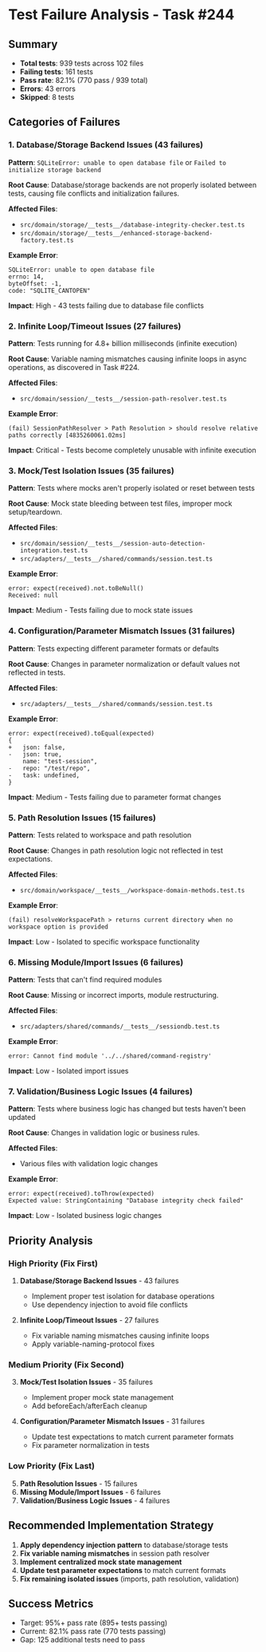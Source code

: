 # Test Failure Analysis - Task #244

## Summary

- **Total tests**: 939 tests across 102 files
- **Failing tests**: 161 tests
- **Pass rate**: 82.1% (770 pass / 939 total)
- **Errors**: 43 errors
- **Skipped**: 8 tests

## Categories of Failures

### 1. Database/Storage Backend Issues (43 failures)

**Pattern**: `SQLiteError: unable to open database file` or `Failed to initialize storage backend`

**Root Cause**: Database/storage backends are not properly isolated between tests, causing file conflicts and initialization failures.

**Affected Files**:

- `src/domain/storage/__tests__/database-integrity-checker.test.ts`
- `src/domain/storage/__tests__/enhanced-storage-backend-factory.test.ts`

**Example Error**:

```
SQLiteError: unable to open database file
errno: 14,
byteOffset: -1,
code: "SQLITE_CANTOPEN"
```

**Impact**: High - 43 tests failing due to database file conflicts

### 2. Infinite Loop/Timeout Issues (27 failures)

**Pattern**: Tests running for 4.8+ billion milliseconds (infinite execution)

**Root Cause**: Variable naming mismatches causing infinite loops in async operations, as discovered in Task #224.

**Affected Files**:

- `src/domain/session/__tests__/session-path-resolver.test.ts`

**Example Error**:

```
(fail) SessionPathResolver > Path Resolution > should resolve relative paths correctly [4835260061.02ms]
```

**Impact**: Critical - Tests become completely unusable with infinite execution

### 3. Mock/Test Isolation Issues (35 failures)

**Pattern**: Tests where mocks aren't properly isolated or reset between tests

**Root Cause**: Mock state bleeding between test files, improper mock setup/teardown.

**Affected Files**:

- `src/domain/session/__tests__/session-auto-detection-integration.test.ts`
- `src/adapters/__tests__/shared/commands/session.test.ts`

**Example Error**:

```
error: expect(received).not.toBeNull()
Received: null
```

**Impact**: Medium - Tests failing due to mock state issues

### 4. Configuration/Parameter Mismatch Issues (31 failures)

**Pattern**: Tests expecting different parameter formats or defaults

**Root Cause**: Changes in parameter normalization or default values not reflected in tests.

**Affected Files**:

- `src/adapters/__tests__/shared/commands/session.test.ts`

**Example Error**:

```
error: expect(received).toEqual(expected)
{
+   json: false,
-   json: true,
    name: "test-session",
-   repo: "/test/repo",
-   task: undefined,
}
```

**Impact**: Medium - Tests failing due to parameter format changes

### 5. Path Resolution Issues (15 failures)

**Pattern**: Tests related to workspace and path resolution

**Root Cause**: Changes in path resolution logic not reflected in test expectations.

**Affected Files**:

- `src/domain/workspace/__tests__/workspace-domain-methods.test.ts`

**Example Error**:

```
(fail) resolveWorkspacePath > returns current directory when no workspace option is provided
```

**Impact**: Low - Isolated to specific workspace functionality

### 6. Missing Module/Import Issues (6 failures)

**Pattern**: Tests that can't find required modules

**Root Cause**: Missing or incorrect imports, module restructuring.

**Affected Files**:

- `src/adapters/shared/commands/__tests__/sessiondb.test.ts`

**Example Error**:

```
error: Cannot find module '../../shared/command-registry'
```

**Impact**: Low - Isolated import issues

### 7. Validation/Business Logic Issues (4 failures)

**Pattern**: Tests where business logic has changed but tests haven't been updated

**Root Cause**: Changes in validation logic or business rules.

**Affected Files**:

- Various files with validation logic changes

**Example Error**:

```
error: expect(received).toThrow(expected)
Expected value: StringContaining "Database integrity check failed"
```

**Impact**: Low - Isolated business logic changes

## Priority Analysis

### High Priority (Fix First)

1. **Database/Storage Backend Issues** - 43 failures

   - Implement proper test isolation for database operations
   - Use dependency injection to avoid file conflicts

2. **Infinite Loop/Timeout Issues** - 27 failures
   - Fix variable naming mismatches causing infinite loops
   - Apply variable-naming-protocol fixes

### Medium Priority (Fix Second)

3. **Mock/Test Isolation Issues** - 35 failures

   - Implement proper mock state management
   - Add beforeEach/afterEach cleanup

4. **Configuration/Parameter Mismatch Issues** - 31 failures
   - Update test expectations to match current parameter formats
   - Fix parameter normalization in tests

### Low Priority (Fix Last)

5. **Path Resolution Issues** - 15 failures
6. **Missing Module/Import Issues** - 6 failures
7. **Validation/Business Logic Issues** - 4 failures

## Recommended Implementation Strategy

1. **Apply dependency injection pattern** to database/storage tests
2. **Fix variable naming mismatches** in session path resolver
3. **Implement centralized mock state management**
4. **Update test parameter expectations** to match current formats
5. **Fix remaining isolated issues** (imports, path resolution, validation)

## Success Metrics

- Target: 95%+ pass rate (895+ tests passing)
- Current: 82.1% pass rate (770 tests passing)
- Gap: 125 additional tests need to pass
